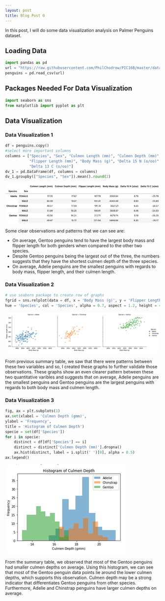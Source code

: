 ```yaml
---
layout: post
title: Blog Post 0
---
```


In this post, I will do some data visualization analysis on Palmer Penguins dataset.

## Loading Data
```python
import pandas as pd
url = "https://raw.githubusercontent.com/PhilChodrow/PIC16B/master/datasets/palmer_penguins.csv"
penguins = pd.read_csv(url)
```

## Packages Needed For Data Visualization
```python
import seaborn as sns
from matplotlib import pyplot as plt
```

## Data Visualization
### Data Visualization 1
```python
df = penguins.copy()
#select more important columns
columns = ["Species", "Sex", "Culmen Length (mm)", "Culmen Depth (mm)",
           "Flipper Length (mm)", "Body Mass (g)", "Delta 15 N (o/oo)", 
           "Delta 13 C (o/oo)"]
dv_1 = pd.DataFrame(df, columns = columns)
dv_1.groupby(["Species", "Sex"]).mean().round(2)
```
![table.png](/images/table.png)

Some clear observations and patterns that we can see are:
- On average, Gentoo penguins tend to have the largest body mass and flipper length for both genders when compared to the other two species.
- Despite Gentoo penguins being the largest out of the three, the numbers suggests that they have the shortest culmen depth of the three species.
- On average, Adelie penguins are the smallest penguins with regards to body mass, flipper length, and their culmen length.

### Data Visualization 2
```python
# use seaborn package to create row of graphs
fgrid = sns.relplot(data = df, x = 'Body Mass (g)', y = 'Flipper Length (mm)',
hue = 'Species', col = 'Species', alpha = 0.7, aspect = 1.2, height = 4)
```
![dv1.png](/images/dv1.png)

From previous summary table, we saw that there were patterns between these two variables and so, I created these graphs to further validate those observations. These graphs show an even clearer pattern between these two quantitative varibles and suggests that on average, Adelie penguins are the smallest penguins and Gentoo penguins are the largest penguins with regards to both body mass and culmen length.

### Data Visualization 3
```python
fig, ax = plt.subplots(1)
ax.set(xlabel = 'Culmen Depth (gmm)',
ylabel = 'Frequency',
title = 'Histogram of Culmen Depth')
specie = set(df['Species'])
for i in specie:
    distinct = df[df['Species'] == i]
    distinct = distinct['Culmen Depth (mm)'].dropna()
    ax.hist(distinct, label = i.split(' ')[0], alpha = 0.5)
ax.legend()
```
![dv2.png](/images/dv2.png)

From the summary table, we observed that most of the Gentoo penguins had smaller culmen depths on average. Using this histogram, we can see that most of the Gentoo penguin data points lie around the lower culmen depths, which supports this observation. Culmen depth may be a strong indicator that differentiates Gentoo penguins from other species. Furthermore, Adelie and Chinstrap penguins have larger culmen depths on average.
